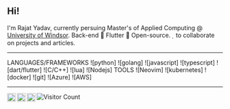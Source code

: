 ## Hi!

I'm Rajat Yadav, currently persuing Master's of Applied Computing @ [University of Windsor](https://www.uwindsor.ca). Back-end  Flutter  Open-source.  to collaborate on projects and articles.

----

LANGUAGES/FRAMEWORKS
![python]
![golang]
![javascript]
![typescript]
![dart/flutter]
![C/C++]
![lua]
![Nodejs]
TOOLS
![Neovim]
![kubernetes]
![docker]
![git]
![Azure]
![AWS]

----

<a href="https://x.com/laggedskapari">
  <img align="left" alt="Laggedskapari's X" width="20px" src="https://simpleicons.now.sh/x/495f7e" />
</a>
<a href="https://linkedin.com/in/esrajatyadav">
  <img align="left" alt="Rajat's LinkedIn" width="20px" src="https://simpleicons.now.sh/linkedin/495f7e" />
</a>
<a href="https://medium.com/@laggedskapari">
  <img align="left" alt="Rajat's Medium" width="20px" src="https://simpleicons.now.sh/medium/495f7e" />
</a>

![Visitor Count](https://profile-counter.glitch.me/{laggedskapari}/count.svg)
